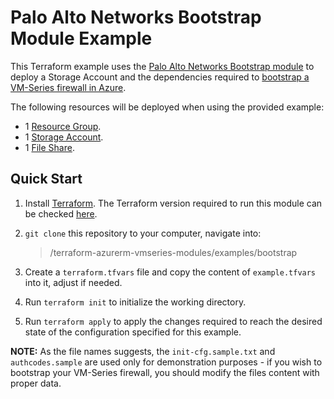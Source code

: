 # Palo Alto Networks Bootstrap Module Example

This Terraform example uses the [Palo Alto Networks Bootstrap module](../../modules/bootstrap) to deploy a Storage Account and the dependencies required
to [bootstrap a VM-Series firewall in Azure](https://docs.paloaltonetworks.com/vm-series/9-1/vm-series-deployment/bootstrap-the-vm-series-firewall/bootstrap-the-vm-series-firewall-in-azure.html#idd51f75b8-e579-44d6-a809-2fafcfe4b3b6).

The following resources will be deployed when using the provided example:
* 1 [Resource Group](https://docs.microsoft.com/en-us/azure/azure-resource-manager/management/manage-resource-groups-portal#what-is-a-resource-group).
* 1 [Storage Account](https://docs.microsoft.com/en-us/azure/storage/common/storage-account-overview).
* 1 [File Share](https://docs.microsoft.com/en-us/azure/storage/files/storage-files-introduction#:~:text=Azure%20Files%20offers%20fully%20managed,cloud%20or%20on%2Dpremises%20deployments).

## Quick Start

1. Install [Terraform](https://www.terraform.io/). The Terraform version required to run this module can be checked [here](./versions.tf).
1. `git clone` this repository to your computer, navigate into:

    >/terraform-azurerm-vmseries-modules/examples/bootstrap

1. Create a `terraform.tfvars` file and copy the content of `example.tfvars` into it, adjust if needed.
1. Run `terraform init` to initialize the working directory.
1. Run `terraform apply` to apply the changes required to reach the desired state of the configuration specified for this example.

__NOTE:__ As the file names suggests, the `init-cfg.sample.txt` and `authcodes.sample` are used only for demonstration purposes - if you wish to bootstrap your VM-Series firewall, you should modify the files content with proper data.
